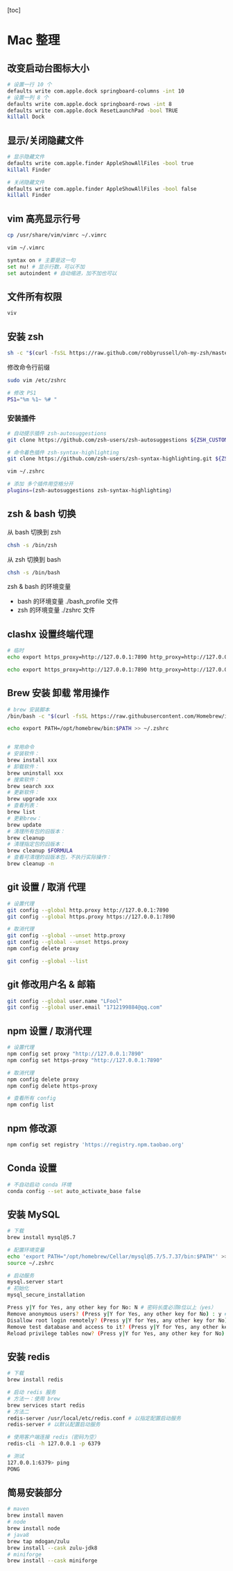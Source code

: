 [toc]

# Mac 整理

## 改变启动台图标大小

```bash
# 设置一行 10 个
defaults write com.apple.dock springboard-columns -int 10
# 设置一列 8 个
defaults write com.apple.dock springboard-rows -int 8
defaults write com.apple.dock ResetLaunchPad -bool TRUE
killall Dock
```

## 显示/关闭隐藏文件

```bash
# 显示隐藏文件
defaults write com.apple.finder AppleShowAllFiles -bool true
killall Finder

# 关闭隐藏文件
defaults write com.apple.finder AppleShowAllFiles -bool false
killall Finder
```

## vim 高亮显示行号

```bash
cp /usr/share/vim/vimrc ~/.vimrc

vim ~/.vimrc

syntax on # 主要是这一句
set nu! # 显示行数，可以不加
set autoindent # 自动缩进，加不加也可以
```

## 文件所有权限

```bash
viv
```

## 安装 zsh

```bash
sh -c "$(curl -fsSL https://raw.github.com/robbyrussell/oh-my-zsh/master/tools/install.sh)"
```

修改命令行前缀

```bash
sudo vim /etc/zshrc

# 修改 PS1
PS1="%m %1~ %# "
```

### 安装插件

```bash
# 自动提示插件 zsh-autosuggestions
git clone https://github.com/zsh-users/zsh-autosuggestions ${ZSH_CUSTOM:-~/.oh-my-zsh/custom}/plugins/zsh-autosuggestions

# 命令着色插件 zsh-syntax-highlighting
git clone https://github.com/zsh-users/zsh-syntax-highlighting.git ${ZSH_CUSTOM:-~/.oh-my-zsh/custom}/plugins/zsh-syntax-highlighting

vim ~/.zshrc

# 添加 多个插件用空格分开
plugins=(zsh-autosuggestions zsh-syntax-highlighting)
```

## zsh & bash 切换

从 bash 切换到 zsh

```bash
chsh -s /bin/zsh
```

从 zsh 切换到 bash

```bash
chsh -s /bin/bash
```

zsh & bash 的环境变量

- bash 的环境变量 ./bash_profile 文件
- zsh 的环境变量 ./zshrc 文件

## clashx 设置终端代理

```bash
# 临时
echo export https_proxy=http://127.0.0.1:7890 http_proxy=http://127.0.0.1:7890 all_proxy=socks5://127.0.0.1:7890

echo export https_proxy=http://127.0.0.1:7890 http_proxy=http://127.0.0.1:7890 all_proxy=socks5://127.0.0.1:7890 >> ~/.zshrc
```

## Brew 安装 卸载 常用操作

```bash
# brew 安装脚本
/bin/bash -c "$(curl -fsSL https://raw.githubusercontent.com/Homebrew/install/HEAD/install.sh)"

echo export PATH=/opt/homebrew/bin:$PATH >> ~/.zshrc


# 常用命令
# 安装软件：
brew install xxx
# 卸载软件：
brew uninstall xxx
# 搜索软件：
brew search xxx
# 更新软件：
brew upgrade xxx
# 查看列表：
brew list
# 更新brew：
brew update
# 清理所有包的旧版本：
brew cleanup
# 清理指定包的旧版本：
brew cleanup $FORMULA
# 查看可清理的旧版本包，不执行实际操作：
brew cleanup -n
```

## git 设置 / 取消 代理

```bash
# 设置代理
git config --global http.proxy http://127.0.0.1:7890
git config --global https.proxy https://127.0.0.1:7890

# 取消代理
git config --global --unset http.proxy
git config --global --unset https.proxy
npm config delete proxy

git config --global --list
```

## git 修改用户名 & 邮箱

```bash
git config --global user.name "LFool"
git config --global user.email "1712199884@qq.com"
```

## npm 设置 / 取消代理

```bash
# 设置代理
npm config set proxy "http://127.0.0.1:7890"
npm config set https-proxy "http://127.0.0.1:7890"

# 取消代理
npm config delete proxy
npm config delete https-proxy

# 查看所有 config
npm config list
```

## npm 修改源

```bash
npm config set registry 'https://registry.npm.taobao.org'
```

## Conda 设置

```bash
# 不自动启动 conda 环境
conda config --set auto_activate_base false
```

## 安装 MySQL

```bash
# 下载
brew install mysql@5.7

# 配置环境变量
echo 'export PATH="/opt/homebrew/Cellar/mysql@5.7/5.7.37/bin:$PATH"' >> ~/.zshrc
source ~/.zshrc

# 启动服务
mysql.server start
# 初始化
mysql_secure_installation

Press y|Y for Yes, any other key for No: N # 密码长度必须8位以上（yes）
Remove anonymous users? (Press y|Y for Yes, any other key for No) : y # 移除不用密码的那个账户
Disallow root login remotely? (Press y|Y for Yes, any other key for No) : n # 不接受root远程登录账号
Remove test database and access to it? (Press y|Y for Yes, any other key for No) : y # 删除text数据库
Reload privilege tables now? (Press y|Y for Yes, any other key for No) : y
```

## 安装 redis

```bash
# 下载
brew install redis

# 启动 redis 服务
# 方法一：使用 brew
brew services start redis
# 方法二
redis-server /usr/local/etc/redis.conf # 以指定配置启动服务
redis-server # 以默认配置启动服务

# 使用客户端连接 redis（密码为空）
redis-cli -h 127.0.0.1 -p 6379

# 测试
127.0.0.1:6379> ping
PONG
```

## 简易安装部分

```bash
# maven
brew install maven
# node
brew install node
# java8
brew tap mdogan/zulu
brew install --cask zulu-jdk8
# miniforge
brew install --cask miniforge
```

